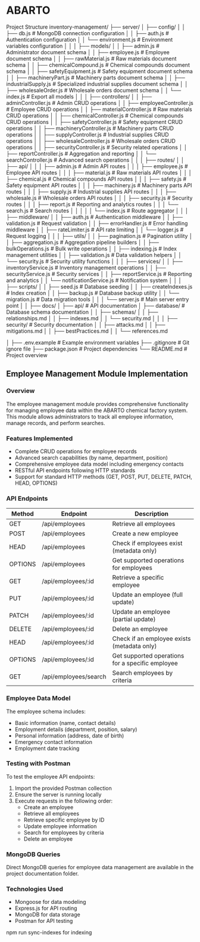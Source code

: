 # ABARTO
Project Structure
inventory-management/
├── server/
│   ├── config/
│   │   ├── db.js                  # MongoDB connection configuration
│   │   ├── auth.js                # Authentication configuration
│   │   └── environment.js         # Environment variables configuration
│   │
│   ├── models/
│   │   ├── admin.js               # Administrator document schema
│   │   ├── employee.js            # Employee document schema
│   │   ├── rawMaterial.js         # Raw materials document schema
│   │   ├── chemicalCompound.js    # Chemical compounds document schema
│   │   ├── safetyEquipment.js     # Safety equipment document schema
│   │   ├── machineryPart.js       # Machinery parts document schema
│   │   ├── industrialSupply.js    # Specialized industrial supplies document schema
│   │   ├── wholesaleOrder.js      # Wholesale orders document schema
│   │   └── index.js               # Export all models
│   │
│   ├── controllers/
│   │   ├── adminController.js     # Admin CRUD operations
│   │   ├── employeeController.js  # Employee CRUD operations
│   │   ├── materialController.js  # Raw materials CRUD operations
│   │   ├── chemicalController.js  # Chemical compounds CRUD operations
│   │   ├── safetyController.js    # Safety equipment CRUD operations
│   │   ├── machineryController.js # Machinery parts CRUD operations
│   │   ├── supplyController.js    # Industrial supplies CRUD operations
│   │   ├── wholesaleController.js # Wholesale orders CRUD operations
│   │   ├── securityController.js  # Security related operations
│   │   ├── reportController.js    # Aggregation and reporting
│   │   └── searchController.js    # Advanced search operations
│   │
│   ├── routes/
│   │   ├── api/
│   │   │   ├── admin.js           # Admin API routes
│   │   │   ├── employee.js        # Employee API routes
│   │   │   ├── material.js        # Raw materials API routes
│   │   │   ├── chemical.js        # Chemical compounds API routes
│   │   │   ├── safety.js          # Safety equipment API routes
│   │   │   ├── machinery.js       # Machinery parts API routes
│   │   │   ├── supply.js          # Industrial supplies API routes
│   │   │   ├── wholesale.js       # Wholesale orders API routes
│   │   │   ├── security.js        # Security routes
│   │   │   ├── report.js          # Reporting and analytics routes
│   │   │   └── search.js          # Search routes
│   │   │
│   │   └── index.js               # Route aggregator
│   │
│   ├── middleware/
│   │   ├── auth.js                # Authentication middleware
│   │   ├── validation.js          # Request validation
│   │   ├── errorHandler.js        # Error handling middleware
│   │   ├── rateLimiter.js         # API rate limiting
│   │   └── logger.js              # Request logging
│   │
│   ├── utils/
│   │   ├── pagination.js          # Pagination utility
│   │   ├── aggregation.js         # Aggregation pipeline builders
│   │   ├── bulkOperations.js      # Bulk write operations
│   │   ├── indexing.js            # Index management utilities
│   │   ├── validation.js          # Data validation helpers
│   │   └── security.js            # Security utility functions
│   │
│   ├── services/
│   │   ├── inventoryService.js    # Inventory management operations
│   │   ├── securityService.js     # Security services
│   │   ├── reportService.js       # Reporting and analytics
│   │   └── notificationService.js # Notification system
│   │
│   ├── scripts/
│   │   ├── seed.js                # Database seeding
│   │   ├── createIndexes.js       # Index creation
│   │   ├── backup.js              # Database backup utility
│   │   └── migration.js           # Data migration tools
│   │
│   └── server.js                  # Main server entry point
│
│
├── docs/
│   ├── api/                       # API documentation
│   ├── database/                  # Database schema documentation
│   │   ├── schemas/
│   │   ├── relationships.md
│   │   ├── indexes.md
│   │   └── security.md
│   │
│   ├── security/                  # Security documentation
│   │   ├── attacks.md
│   │   ├── mitigations.md
│   │   ├── bestPractices.md
│   │   └── references.md

│
├── .env.example                   # Example environment variables
├── .gitignore                     # Git ignore file
├── package.json                   # Project dependencies
└── README.md                      # Project overview

## Employee Management Module Implementation

### Overview
The employee management module provides comprehensive functionality for managing employee data within the ABARTO chemical factory system. This module allows administrators to track all employee information, manage records, and perform searches.

### Features Implemented
- Complete CRUD operations for employee records
- Advanced search capabilities (by name, department, position)
- Comprehensive employee data model including emergency contacts
- RESTful API endpoints following HTTP standards
- Support for standard HTTP methods (GET, POST, PUT, DELETE, PATCH, HEAD, OPTIONS)

### API Endpoints
| Method | Endpoint | Description |
|--------|----------|-------------|
| GET | /api/employees | Retrieve all employees |
| POST | /api/employees | Create a new employee |
| HEAD | /api/employees | Check if employees exist (metadata only) |
| OPTIONS | /api/employees | Get supported operations for employees |
| GET | /api/employees/:id | Retrieve a specific employee |
| PUT | /api/employees/:id | Update an employee (full update) |
| PATCH | /api/employees/:id | Update an employee (partial update) |
| DELETE | /api/employees/:id | Delete an employee |
| HEAD | /api/employees/:id | Check if an employee exists (metadata only) |
| OPTIONS | /api/employees/:id | Get supported operations for a specific employee |
| GET | /api/employees/search | Search employees by criteria |

### Employee Data Model
The employee schema includes:
- Basic information (name, contact details)
- Employment details (department, position, salary)
- Personal information (address, date of birth)
- Emergency contact information
- Employment date tracking

### Testing with Postman
To test the employee API endpoints:
1. Import the provided Postman collection
2. Ensure the server is running locally
3. Execute requests in the following order:
   - Create an employee
   - Retrieve all employees
   - Retrieve specific employee by ID
   - Update employee information
   - Search for employees by criteria
   - Delete an employee

### MongoDB Queries
Direct MongoDB queries for employee data management are available in the project documentation folder.

### Technologies Used
- Mongoose for data modeling
- Express.js for API routing
- MongoDB for data storage
- Postman for API testing

npm run sync-indexes for indexing 